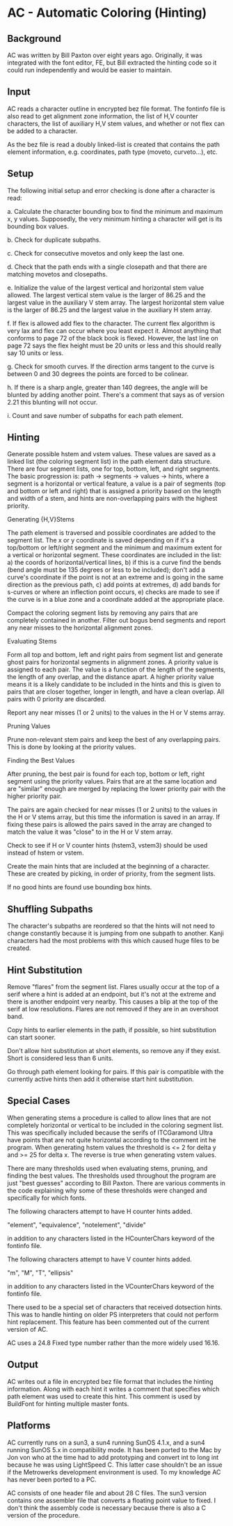 # AC - Automatic Coloring (Hinting)

Background
----------

AC was written by Bill Paxton over eight years ago. Originally, it
was integrated with the font editor, FE, but Bill extracted the
hinting code so it could run independently and would be easier to
maintain.

Input
-----

AC reads a character outline in encrypted bez file format. The fontinfo
file is also read to get alignment zone information, the list of H,V counter
characters, the list of auxiliary H,V stem values, and whether or not flex
can be added to a character.

As the bez file is read a doubly linked-list is created that contains the
path element information, e.g. coordinates, path type (moveto, curveto...),
etc.

Setup
-----

The following initial setup and error checking is done after a character
is read:

a. Calculate the character bounding box to find the minimum and maximum
x, y values. Supposedly, the very minimum hinting a character will get
is its bounding box values.

b. Check for duplicate subpaths.

c. Check for consecutive movetos and only keep the last one.

d. Check that the path ends with a single closepath and that there are
matching movetos and closepaths.

e. Initialize the value of the largest vertical and horizontal stem
value allowed. The largest vertical stem value is the larger of 86.25
and the largest value in the auxiliary V stem array. The largest
horizontal stem value is the larger of 86.25 and the largest value in
the auxiliary H stem array.

f. If flex is allowed add flex to the character. The current flex
algorithm is very lax and flex can occur where you least expect it.
Almost anything that conforms to page 72 of the black book is flexed.
However, the last line on page 72 says the flex height must be 20 units
or less and this should really say 10 units or less.

g. Check for smooth curves. If the direction arms tangent to the curve
is between 0 and 30 degrees the points are forced to be colinear.

h. If there is a sharp angle, greater than 140 degrees, the angle will
be blunted by adding another point. There's a comment that says as of
version 2.21 this blunting will not occur.

i. Count and save number of subpaths for each path element.

Hinting
-------

Generate possible hstem and vstem values. These values are saved as a
linked list (the coloring segment list) in the path element data structure.
There are four segment lists, one for top, bottom, left, and right segments.
The basic progression is: path -> segments -> values -> hints, where a
segment is a horizontal or vertical feature, a value is a pair of
segments (top and bottom or left and right) that is assigned a priority
based on the length and width of a stem, and hints are non-overlapping
pairs with the highest priority.

Generating {H,V}Stems

The path element is traversed and possible coordinates are added to the
segment list. The x or y coordinate is saved depending on if it's a
top/bottom or left/right segment and the minimum and maximum extent for a
vertical or horizontal segment. These coordinates are included in the list:
a) the coords of horizontal/vertical lines, b) if this is a curve find the
bends (bend angle must be 135 degrees or less to be included);
don't add a curve's coordinate if the point is not at an extreme and is
going in the same direction as the previous path, c) add points at
extremes, d) add bands for s-curves or where an inflection point occurs,
e) checks are made to see if the curve is in a blue zone and a coordinate
added at the appropriate place.

Compact the coloring segment lists by removing any pairs that are
completely contained in another. Filter out bogus bend segments and
report any near misses to the horizontal alignment zones.

Evaluating Stems

Form all top and bottom, left and right pairs from segment list and
generate ghost pairs for horizontal segments in alignment zones.
A priority value is assigned to each pair. The value is a function
of the length of the segments, the length of any overlap, and the
distance apart. A higher priority value means it is a likely candidate
to be included in the hints and this is given to pairs that are closer
together, longer in length, and have a clean overlap. All pairs with
0 priority are discarded.

Report any near misses (1 or 2 units) to the values in the H or V stems
array.

Pruning Values

Prune non-relevant stem pairs and keep the best of any overlapping pairs.
This is done by looking at the priority values.

Finding the Best Values

After pruning, the best pair is found for each top, bottom or left, right
segment using the priority values. Pairs that are at the same location
and are "similar" enough are merged by replacing the lower priority pair
with the higher priority pair.

The pairs are again checked for near misses (1 or 2 units) to the
values in the H or V stems array, but this time the information is
saved in an array. If fixing these pairs is allowed the pairs saved
in the array are changed to match the value it was "close" to in the
H or V stem array.

Check to see if H or V counter hints (hstem3, vstem3) should be used
instead of hstem or vstem.

Create the main hints that are included at the beginning of a character.
These are created by picking, in order of priority, from the segment
lists.

If no good hints are found use bounding box hints.

Shuffling Subpaths
------------------

The character's subpaths are reordered so that the hints will not need
to change constantly because it is jumping from one subpath to another.
Kanji characters had the most problems with this which caused huge
files to be created.

Hint Substitution
-----------------

Remove "flares" from the segment list. Flares usually occur at the top
of a serif where a hint is added at an endpoint, but it's not at the
extreme and there is another endpoint very nearby. This causes a blip
at the top of the serif at low resolutions. Flares are not removed if
they are in an overshoot band.

Copy hints to earlier elements in the path, if possible, so hint
substitution can start sooner.

Don't allow hint substitution at short elements, so remove any if
they exist. Short is considered less than 6 units.

Go through path element looking for pairs. If this pair is compatible
with the currently active hints then add it otherwise start hint
substitution.

Special Cases
-------------

When generating stems a procedure is called to allow lines that are not
completely horizontal or vertical to be included in the coloring
segment list. This was specifically included because the serifs of
ITCGaramond Ultra have points that are not quite horizontal according
to the comment int he program. When generating hstem values the threshold
is <= 2 for delta y and >= 25 for delta x. The reverse is true when
generating vstem values.

There are many thresholds used when evaluating stems, pruning, and
finding the best values. The thresholds used throughout the program are
just "best guesses" according to Bill Paxton. There are various comments
in the code explaining why some of these thresholds were changed and
specifically for which fonts.

The following characters attempt to have H counter hints added.

 "element", "equivalence", "notelement", "divide"

in addition to any characters listed in the HCounterChars keyword of
the fontinfo file.

The following characters attempt to have V counter hints added.

  "m", "M", "T", "ellipsis"

in addition to any characters listed in the VCounterChars keyword of
the fontinfo file.

There used to be a special set of characters that received dotsection
hints. This was to handle hinting on older PS interpreters that could
not perform hint replacement. This feature has been commented out of
the current version of AC.

AC uses a 24.8 Fixed type number rather than the more widely used 16.16.

Output
------

AC writes out a file in encrypted bez file format that includes
the hinting information. Along with each hint it writes a comment
that specifies which path element was used to create this hint.
This comment is used by BuildFont for hinting multiple master
fonts.

Platforms
---------

AC currently runs on a sun3, a sun4 running SunOS 4.1.x, and a
sun4 running SunOS 5.x in compatibility mode. It has been ported
to the Mac by Jon von who at the time had to add prototyping and
convert int to long int because he was using LightSpeed C. This
latter case shouldn't be an issue if the Metrowerks development
environment is used. To my knowledge AC has never been ported to
a PC.

AC consists of one header file and about 28 C files. The sun3 version
contains one assembler file that converts a floating point value to
fixed. I don't think the assembly code is necessary because there is
also a C version of the procedure.
